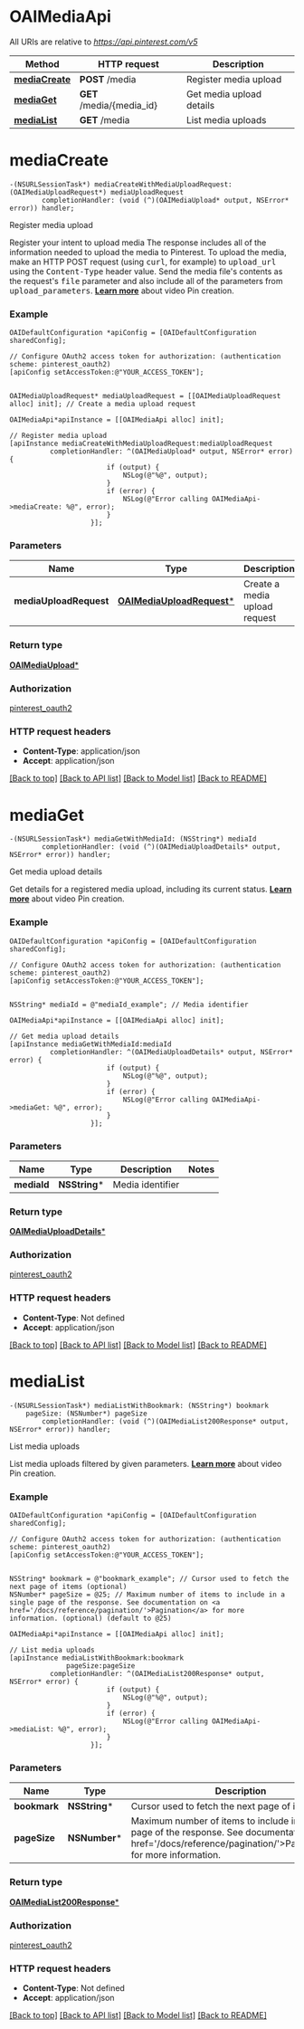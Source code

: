 # OAIMediaApi

All URIs are relative to *https://api.pinterest.com/v5*

Method | HTTP request | Description
------------- | ------------- | -------------
[**mediaCreate**](OAIMediaApi.md#mediacreate) | **POST** /media | Register media upload
[**mediaGet**](OAIMediaApi.md#mediaget) | **GET** /media/{media_id} | Get media upload details
[**mediaList**](OAIMediaApi.md#medialist) | **GET** /media | List media uploads


# **mediaCreate**
```objc
-(NSURLSessionTask*) mediaCreateWithMediaUploadRequest: (OAIMediaUploadRequest*) mediaUploadRequest
        completionHandler: (void (^)(OAIMediaUpload* output, NSError* error)) handler;
```

Register media upload

Register your intent to upload media  The response includes all of the information needed to upload the media to Pinterest.  To upload the media, make an HTTP POST request (using <tt>curl</tt>, for example) to <tt>upload_url</tt> using the <tt>Content-Type</tt> header value. Send the media file's contents as the request's <tt>file</tt> parameter and also include all of the parameters from <tt>upload_parameters</tt>.  <strong><a href='/docs/api-features/creating-boards-and-pins/#creating-video-pins'>Learn more</a></strong> about video Pin creation.

### Example
```objc
OAIDefaultConfiguration *apiConfig = [OAIDefaultConfiguration sharedConfig];

// Configure OAuth2 access token for authorization: (authentication scheme: pinterest_oauth2)
[apiConfig setAccessToken:@"YOUR_ACCESS_TOKEN"];


OAIMediaUploadRequest* mediaUploadRequest = [[OAIMediaUploadRequest alloc] init]; // Create a media upload request

OAIMediaApi*apiInstance = [[OAIMediaApi alloc] init];

// Register media upload
[apiInstance mediaCreateWithMediaUploadRequest:mediaUploadRequest
          completionHandler: ^(OAIMediaUpload* output, NSError* error) {
                        if (output) {
                            NSLog(@"%@", output);
                        }
                        if (error) {
                            NSLog(@"Error calling OAIMediaApi->mediaCreate: %@", error);
                        }
                    }];
```

### Parameters

Name | Type | Description  | Notes
------------- | ------------- | ------------- | -------------
 **mediaUploadRequest** | [**OAIMediaUploadRequest***](OAIMediaUploadRequest.md)| Create a media upload request | 

### Return type

[**OAIMediaUpload***](OAIMediaUpload.md)

### Authorization

[pinterest_oauth2](../README.md#pinterest_oauth2)

### HTTP request headers

 - **Content-Type**: application/json
 - **Accept**: application/json

[[Back to top]](#) [[Back to API list]](../README.md#documentation-for-api-endpoints) [[Back to Model list]](../README.md#documentation-for-models) [[Back to README]](../README.md)

# **mediaGet**
```objc
-(NSURLSessionTask*) mediaGetWithMediaId: (NSString*) mediaId
        completionHandler: (void (^)(OAIMediaUploadDetails* output, NSError* error)) handler;
```

Get media upload details

Get details for a registered media upload, including its current status.  <strong><a href='/docs/api-features/creating-boards-and-pins/#creating-video-pins'>Learn more</a></strong> about video Pin creation.

### Example
```objc
OAIDefaultConfiguration *apiConfig = [OAIDefaultConfiguration sharedConfig];

// Configure OAuth2 access token for authorization: (authentication scheme: pinterest_oauth2)
[apiConfig setAccessToken:@"YOUR_ACCESS_TOKEN"];


NSString* mediaId = @"mediaId_example"; // Media identifier

OAIMediaApi*apiInstance = [[OAIMediaApi alloc] init];

// Get media upload details
[apiInstance mediaGetWithMediaId:mediaId
          completionHandler: ^(OAIMediaUploadDetails* output, NSError* error) {
                        if (output) {
                            NSLog(@"%@", output);
                        }
                        if (error) {
                            NSLog(@"Error calling OAIMediaApi->mediaGet: %@", error);
                        }
                    }];
```

### Parameters

Name | Type | Description  | Notes
------------- | ------------- | ------------- | -------------
 **mediaId** | **NSString***| Media identifier | 

### Return type

[**OAIMediaUploadDetails***](OAIMediaUploadDetails.md)

### Authorization

[pinterest_oauth2](../README.md#pinterest_oauth2)

### HTTP request headers

 - **Content-Type**: Not defined
 - **Accept**: application/json

[[Back to top]](#) [[Back to API list]](../README.md#documentation-for-api-endpoints) [[Back to Model list]](../README.md#documentation-for-models) [[Back to README]](../README.md)

# **mediaList**
```objc
-(NSURLSessionTask*) mediaListWithBookmark: (NSString*) bookmark
    pageSize: (NSNumber*) pageSize
        completionHandler: (void (^)(OAIMediaList200Response* output, NSError* error)) handler;
```

List media uploads

List media uploads filtered by given parameters.  <strong><a href='/docs/api-features/creating-boards-and-pins/#creating-video-pins'>Learn more</a></strong> about video Pin creation.

### Example
```objc
OAIDefaultConfiguration *apiConfig = [OAIDefaultConfiguration sharedConfig];

// Configure OAuth2 access token for authorization: (authentication scheme: pinterest_oauth2)
[apiConfig setAccessToken:@"YOUR_ACCESS_TOKEN"];


NSString* bookmark = @"bookmark_example"; // Cursor used to fetch the next page of items (optional)
NSNumber* pageSize = @25; // Maximum number of items to include in a single page of the response. See documentation on <a href='/docs/reference/pagination/'>Pagination</a> for more information. (optional) (default to @25)

OAIMediaApi*apiInstance = [[OAIMediaApi alloc] init];

// List media uploads
[apiInstance mediaListWithBookmark:bookmark
              pageSize:pageSize
          completionHandler: ^(OAIMediaList200Response* output, NSError* error) {
                        if (output) {
                            NSLog(@"%@", output);
                        }
                        if (error) {
                            NSLog(@"Error calling OAIMediaApi->mediaList: %@", error);
                        }
                    }];
```

### Parameters

Name | Type | Description  | Notes
------------- | ------------- | ------------- | -------------
 **bookmark** | **NSString***| Cursor used to fetch the next page of items | [optional] 
 **pageSize** | **NSNumber***| Maximum number of items to include in a single page of the response. See documentation on &lt;a href&#x3D;&#39;/docs/reference/pagination/&#39;&gt;Pagination&lt;/a&gt; for more information. | [optional] [default to @25]

### Return type

[**OAIMediaList200Response***](OAIMediaList200Response.md)

### Authorization

[pinterest_oauth2](../README.md#pinterest_oauth2)

### HTTP request headers

 - **Content-Type**: Not defined
 - **Accept**: application/json

[[Back to top]](#) [[Back to API list]](../README.md#documentation-for-api-endpoints) [[Back to Model list]](../README.md#documentation-for-models) [[Back to README]](../README.md)

